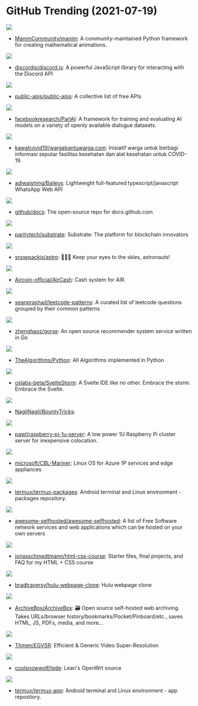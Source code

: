 # GitHub Trending (2021-07-19)

![](https://img.shields.io/badge/Python-New%20440-green?style=flat-square&logo=appveyor)
- [ManimCommunity/manim](https://github.com/ManimCommunity/manim): A community-maintained Python framework for creating mathematical animations.

![](https://img.shields.io/badge/JavaScript-New%20243-green?style=flat-square&logo=appveyor)
- [discordjs/discord.js](https://github.com/discordjs/discord.js): A powerful JavaScript library for interacting with the Discord API

![](https://img.shields.io/badge/Python-New%20947-green?style=flat-square&logo=appveyor)
- [public-apis/public-apis](https://github.com/public-apis/public-apis): A collective list of free APIs

![](https://img.shields.io/badge/Python-New%20282-green?style=flat-square&logo=appveyor)
- [facebookresearch/ParlAI](https://github.com/facebookresearch/ParlAI): A framework for training and evaluating AI models on a variety of openly available dialogue datasets.

![](https://img.shields.io/badge/TypeScript-New%2010-green?style=flat-square&logo=appveyor)
- [kawalcovid19/wargabantuwarga.com](https://github.com/kawalcovid19/wargabantuwarga.com): Inisiatif warga untuk berbagi informasi seputar fasilitas kesehatan dan alat kesehatan untuk COVID-19.

![](https://img.shields.io/badge/JavaScript-New%20114-green?style=flat-square&logo=appveyor)
- [adiwajshing/Baileys](https://github.com/adiwajshing/Baileys): Lightweight full-featured typescript/javascript WhatsApp Web API

![](https://img.shields.io/badge/JavaScript-New%20145-green?style=flat-square&logo=appveyor)
- [github/docs](https://github.com/github/docs): The open-source repo for docs.github.com

![](https://img.shields.io/badge/Rust-New%20126-green?style=flat-square&logo=appveyor)
- [paritytech/substrate](https://github.com/paritytech/substrate): Substrate: The platform for blockchain innovators

![](https://img.shields.io/badge/TypeScript-New%20629-green?style=flat-square&logo=appveyor)
- [snowpackjs/astro](https://github.com/snowpackjs/astro): 🚀🧑‍🚀 Keep your eyes to the skies, astronauts!

![](https://img.shields.io/badge/none-New%20583-green?style=flat-square&logo=appveyor)
- [Aircoin-official/AirCash](https://github.com/Aircoin-official/AirCash): Cash system for AIR.

![](https://img.shields.io/badge/JavaScript-New%2043-green?style=flat-square&logo=appveyor)
- [seanprashad/leetcode-patterns](https://github.com/seanprashad/leetcode-patterns): A curated list of leetcode questions grouped by their common patterns

![](https://img.shields.io/badge/Go-New%20126-green?style=flat-square&logo=appveyor)
- [zhenghaoz/gorse](https://github.com/zhenghaoz/gorse): An open source recommender system service written in Go

![](https://img.shields.io/badge/Python-New%20553-green?style=flat-square&logo=appveyor)
- [TheAlgorithms/Python](https://github.com/TheAlgorithms/Python): All Algorithms implemented in Python

![](https://img.shields.io/badge/Svelte-New%2016-green?style=flat-square&logo=appveyor)
- [oslabs-beta/SvelteStorm](https://github.com/oslabs-beta/SvelteStorm): A Svelte IDE like no other. Embrace the storm. Embrace the Svelte.

![](https://img.shields.io/badge/none-New%2031-green?style=flat-square&logo=appveyor)
- [NagliNagli/BountyTricks](https://github.com/NagliNagli/BountyTricks): 

![](https://img.shields.io/badge/Python-New%2071-green?style=flat-square&logo=appveyor)
- [pawl/raspberry-pi-1u-server](https://github.com/pawl/raspberry-pi-1u-server): A low power 1U Raspberry Pi cluster server for inexpensive colocation.

![](https://img.shields.io/badge/Go-New%2071-green?style=flat-square&logo=appveyor)
- [microsoft/CBL-Mariner](https://github.com/microsoft/CBL-Mariner): Linux OS for Azure 1P services and edge appliances

![](https://img.shields.io/badge/Shell-New%206-green?style=flat-square&logo=appveyor)
- [termux/termux-packages](https://github.com/termux/termux-packages): Android terminal and Linux environment - packages repository.

![](https://img.shields.io/badge/JavaScript-New%20250-green?style=flat-square&logo=appveyor)
- [awesome-selfhosted/awesome-selfhosted](https://github.com/awesome-selfhosted/awesome-selfhosted): A list of Free Software network services and web applications which can be hosted on your own servers

![](https://img.shields.io/badge/HTML-New%2055-green?style=flat-square&logo=appveyor)
- [jonasschmedtmann/html-css-course](https://github.com/jonasschmedtmann/html-css-course): Starter files, final projects, and FAQ for my HTML + CSS course

![](https://img.shields.io/badge/CSS-New%2093-green?style=flat-square&logo=appveyor)
- [bradtraversy/hulu-webpage-clone](https://github.com/bradtraversy/hulu-webpage-clone): Hulu webpage clone

![](https://img.shields.io/badge/Python-New%20109-green?style=flat-square&logo=appveyor)
- [ArchiveBox/ArchiveBox](https://github.com/ArchiveBox/ArchiveBox): 🗃 Open source self-hosted web archiving. Takes URLs/browser history/bookmarks/Pocket/Pinboard/etc., saves HTML, JS, PDFs, media, and more...

![](https://img.shields.io/badge/Python-New%2051-green?style=flat-square&logo=appveyor)
- [Thmen/EGVSR](https://github.com/Thmen/EGVSR): Efficient & Generic Video Super-Resolution

![](https://img.shields.io/badge/C-New%2056-green?style=flat-square&logo=appveyor)
- [coolsnowwolf/lede](https://github.com/coolsnowwolf/lede): Lean's OpenWrt source

![](https://img.shields.io/badge/Java-New%2014-green?style=flat-square&logo=appveyor)
- [termux/termux-app](https://github.com/termux/termux-app): Android terminal and Linux environment - app repository.


